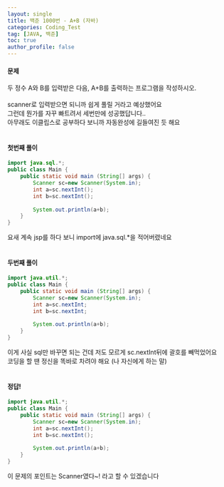```yaml
---
layout: single
title: 백준 1000번 - A+B (자바)
categories: Coding_Test
tag: [JAVA, 백준]
toc: true
author_profile: false
---
```


#### 문제
두 정수 A와 B를 입력받은 다음, A+B를 출력하는 프로그램을 작성하시오.
<br/><br/>
scanner로 입력받으면 되니까 쉽게 풀릴 거라고 예상했어요 <br/>
그런데 뭔가를 자꾸 빠트려서 세번만에 성공했답니다.. <br/>
아무래도 이클립스로 공부하다 보니까 자동완성에 길들여진 듯 해요 
<br/><br/>

#### 첫번째 풀이
```java
import java.sql.*;
public class Main {
    public static void main (String[] args) {
        Scanner sc=new Scanner(System.in);
        int a=sc.nextInt();
        int b=sc.nextInt();
        
        System.out.println(a+b);
    }
}
```
요새 계속 jsp를 하다 보니 import에 java.sql.*을 적어버렸네요 <br/><br/>

#### 두번째 풀이
```java
import java.util.*;
public class Main {
    public static void main (String[] args) {
        Scanner sc=new Scanner(System.in);
        int a=sc.nextInt;
        int b=sc.nextInt;
        
        System.out.println(a+b);
    }
}
```
이게 사실 sql만 바꾸면 되는 건데 저도 모르게 sc.nextInt뒤에 괄호를 빼먹었어요 <br/>
코딩을 할 땐 정신을 똑바로 차려야 해요 (나 자신에게 하는 말) <br/><br/>

#### 정답!
```java
import java.util.*;
public class Main {
    public static void main (String[] args) {
        Scanner sc=new Scanner(System.in);
        int a=sc.nextInt();
        int b=sc.nextInt();
        
        System.out.println(a+b);
    }
}
```
이 문제의 포인트는 Scanner였다~! 라고 할 수 있겠습니다